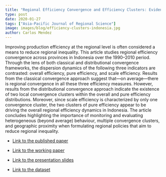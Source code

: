 ```yaml
---
title: "Regional Efficiency Convergence and Efficiency Clusters: Evidence from the Provinces of Indonesia 1990–2010"
type: post
date: 2020-01-27
tags: ["Asia-Pacific Journal of Regional Science"]
image: images/blog/efficiency-clusters-indonesia.jpg
author: Carlos Mendez
---
```


Improving production efficiency at the regional level is often considered a means to reduce regional inequality. This article studies regional efficiency convergence across provinces in Indonesia over the 1990–2010 period. Through the lens of both classical and distributional convergence frameworks, the dispersion dynamics of the following three indicators are contrasted: overall efficiency, pure efficiency, and scale efficiency. Results from the classical convergence approach suggest that—on average—there is regional convergence in all these three efficiency measures. However, results from the distributional convergence approach indicate the existence of two local convergence clusters within the overall and pure efficiency distributions. Moreover, since scale efficiency is characterized by only one convergence cluster, the two clusters of pure efficiency appear to be driving the overall regional efficiency dynamics in Indonesia. The article concludes highlighting the importance of monitoring and evaluating heterogeneous (beyond average) behaviour, multiple convergence clusters, and geographic proximity when formulating regional policies that aim to reduce regional inequality.

- [Link to the published paper](http://em.rdcu.be/wf/click?upn=lMZy1lernSJ7apc5DgYM8YThSI5bKW06znW3BanO-2FRs-3D_u6a2PqF3vslNNtSRbhxJPcJKxO5EKzOsf0-2FWiizN57d4csF7ReMur5e40TbX48DbSe9kEMCwFpvvFpLcuaVB-2BpdC3fLCbsP0iKcsxIs1dv1yrPsGDCNh5bhgvI8-2F-2Bxwz7upjDgycqPbhObNqkT41uqY3dPiXr5vBoY1xwT88MA3-2FbdJgwoBl1Gnzli13mkmlJj0kqTs-2BllVfCTB356mLjjKR2VBZCUgKbyVpYgu1vXjwTwdOyzd5FTbU8eaRsWyORje7WCPpGEKCUAvbeTCSPa2rfdkmnkQIrsmYBSqfSZ8aaWzHwIkMU3hxbIU6nHGQ)

- [Link to the working paper](https://mpra.ub.uni-muenchen.de/95972/1/MPRA_paper_95972.pdf)


- [Link to the presentation slides](https://jaae2019-convergence-efficiency-indonesia.netlify.com/#1)

- [Link to the dataset](https://rpubs.com/quarcs-lab/efficiency-clusters-indonesia-1990-2010)
